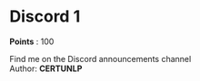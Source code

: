 # Discord 1
**Points** : 100

Find me on the Discord announcements channel <br>Author: <b>CERTUNLP</b>

